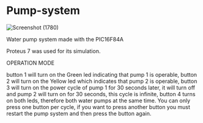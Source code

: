 # Pump-system

![Screenshot (1780)](https://user-images.githubusercontent.com/75231354/218283276-464d4e67-6afa-4a20-8a29-294b3914213b.png)

Water pump system made with the PIC16F84A

Proteus 7 was used for its simulation.

OPERATION MODE

button 1 will turn on the Green led indicating that pump 1 is operable, button 2 will turn on the Yellow led which indicates that pump 2 is operable, button 3 will turn on the power cycle of pump 1 for 30 seconds later, it will turn off and pump 2 will turn on for 30 seconds, this cycle is infinite, button 4 turns on both leds, therefore both water pumps at the same time. You can only press one button per cycle, if you want to press another button you must restart the pump system and then press the button again.
